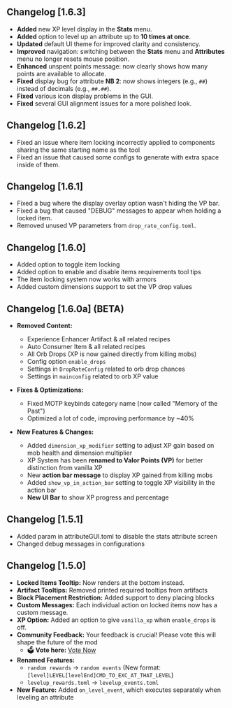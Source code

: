 ## Changelog [1.6.3]

- **Added** new XP level display in the **Stats** menu.
- **Added** option to level up an attribute up to **10 times at once**.
- **Updated** default UI theme for improved clarity and consistency.
- **Improved** navigation: switching between the **Stats** menu and **Attributes** menu no longer resets mouse position.
- **Enhanced** unspent points message: now clearly shows how many points are available to allocate.
- **Fixed** display bug for attribute **NB 2**: now shows integers (e.g., `##`) instead of decimals (e.g., `##.##`).
- **Fixed** various icon display problems in the GUI.
- **Fixed** several GUI alignment issues for a more polished look.

## Changelog [1.6.2]
- Fixed an issue where item locking incorrectly applied to components sharing the same starting name as the tool
- Fixed an issue that caused some configs to generate with extra space inside of them.

## Changelog [1.6.1]
- Fixed a bug where the display overlay option wasn't hiding the VP bar.  
- Fixed a bug that caused "DEBUG" messages to appear when holding a locked item.  
- Removed unused VP parameters from `drop_rate_config.toml`.  

## Changelog [1.6.0]
- Added option to toggle item locking
- Added option to enable and disable items requirements tool tips
- The item locking system now works with armors
- Added custom dimensions support to set the VP drop values
  
## Changelog [1.6.0a] (BETA)

- **Removed Content:**  
  - Experience Enhancer Artifact & all related recipes  
  - Auto Consumer Item & all related recipes  
  - All Orb Drops (XP is now gained directly from killing mobs)  
  - Config option `enable_drops`  
  - Settings in `DropRateConfig` related to orb drop chances  
  - Settings in `mainconfig` related to orb XP value  

- **Fixes & Optimizations:**  
  - Fixed MOTP keybinds category name (now called "Memory of the Past")  
  - Optimized a lot of code, improving performance by ~40%  

- **New Features & Changes:**  
  - Added `dimension_xp_modifier` setting to adjust XP gain based on mob health and dimension multiplier  
  - XP System has been **renamed to Valor Points (VP)** for better distinction from vanilla XP  
  - New **action bar message** to display XP gained from killing mobs  
  - Added `show_vp_in_action_bar` setting to toggle XP visibility in the action bar  
  - **New UI Bar** to show XP progress and percentage  

## Changelog [1.5.1]

- Added param in attributeGUI.toml to disable the stats attribute screen
- Changed debug messages in configurations

## Changelog [1.5.0]

- **Locked Items Tooltip:** Now renders at the bottom instead.  
- **Artifact Tooltips:** Removed printed required tooltips from artifacts
- **Block Placement Restriction:** Added support to deny placing blocks
- **Custom Messages:** Each individual action on locked items now has a custom message.  
- **XP Option:** Added an option to give `vanilla_xp` when `enable_drops` is off.  
- **Community Feedback:** Your feedback is crucial! Please vote this will shape the future of the mod
  - 🗳️ **Vote here:** [Vote Now](https://forms.gle/XGSRBML4LW7gAY5x6)  
- **Renamed Features:**
  - `random rewards` → `random events` (New format: `[level]LEVEL[levelEnd]CMD_TO_EXC_AT_THAT_LEVEL`)  
  - `levelup_rewards.toml` → `levelup_events.toml`
- **New Feature:** Added `on_level_event`, which executes separately when leveling an attribute
